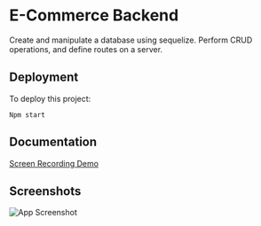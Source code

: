 
# E-Commerce Backend

Create and manipulate a database using sequelize. Perform CRUD operations, and define routes on a server.
## Deployment

To deploy this project:

```Npm start```



  
## Documentation

[Screen Recording Demo](https://drive.google.com/file/d/1rA4ya7Qa3SbBVS0s0_xXmFpc9CEwHEMf/view)



  
## Screenshots

![App Screenshot](https://user-images.githubusercontent.com/85845397/133897576-ebec9bb1-6640-4f7b-b871-df7700680923.jpg)

  